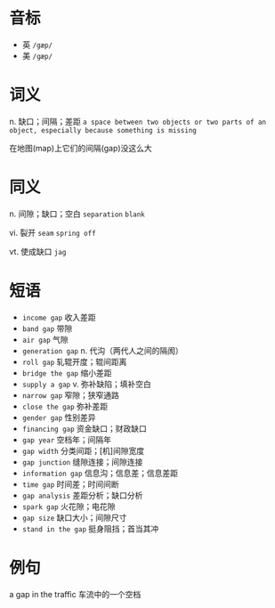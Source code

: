 # 音标

- 英 `/gæp/`
- 美 `/ɡæp/`

# 词义

n. 缺口；间隔；差距
`a space between two objects or two parts of an object, especially because something is missing`



在地图(map)上它们的间隔(gap)没这么大

# 同义

n. 间隙；缺口；空白
`separation` `blank`

vi. 裂开
`seam` `spring off`

vt. 使成缺口
`jag`

# 短语

- `income gap` 收入差距
- `band gap` 带隙
- `air gap` 气隙
- `generation gap` n. 代沟（两代人之间的隔阂）
- `roll gap` 轧辊开度；辊间距离
- `bridge the gap` 缩小差距
- `supply a gap` v. 弥补缺陷；填补空白
- `narrow gap` 窄隙；狭窄通路
- `close the gap` 弥补差距
- `gender gap` 性别差异
- `financing gap` 资金缺口；财政缺口
- `gap year` 空档年；间隔年
- `gap width` 分类间距；[机]间隙宽度
- `gap junction` 缝隙连接；间隙连接
- `information gap` 信息沟；信息差；信息差距
- `time gap` 时间差；时间间断
- `gap analysis` 差距分析；缺口分析
- `spark gap` 火花隙；电花隙
- `gap size` 缺口大小；间隙尺寸
- `stand in the gap` 挺身阻挡；首当其冲

# 例句

a gap in the traffic
车流中的一个空档


